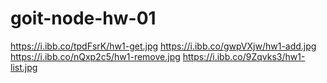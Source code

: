 # goit-node-hw-01

https://i.ibb.co/tpdFsrK/hw1-get.jpg
https://i.ibb.co/gwpVXjw/hw1-add.jpg
https://i.ibb.co/nQxp2c5/hw1-remove.jpg
https://i.ibb.co/9Zqvks3/hw1-list.jpg
